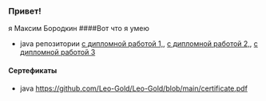 ### Привет!
я Максим Бородкин
####Вот что я умею
* java  репозитории [ с дипломной работой 1,](https://github.com/Leo-Gold/java-diplom), [ с дипломной работой 2,](https://github.com/Leo-Gold/javacore_1-middle-), [с дипломной работой 3](https://github.com/Leo-Gold/pcs-jd-diplom)
#### Сертефикаты
* java https://github.com/Leo-Gold/Leo-Gold/blob/main/certificate.pdf
